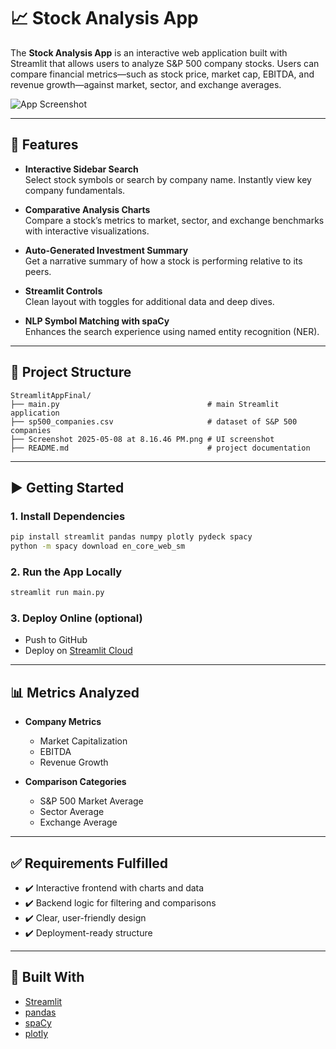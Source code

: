 # 📈 Stock Analysis App

The **Stock Analysis App** is an interactive web application built with Streamlit that allows users to analyze S&P 500 company stocks. Users can compare financial metrics—such as stock price, market cap, EBITDA, and revenue growth—against market, sector, and exchange averages.

![App Screenshot](<img width="891" alt="Screenshot 2025-05-08 at 8 43 34 PM" src="https://github.com/user-attachments/assets/ee8c8463-9cd4-4a12-ba5f-defd08727d34" />)

---

## 🔧 Features

- **Interactive Sidebar Search**  
  Select stock symbols or search by company name. Instantly view key company fundamentals.

- **Comparative Analysis Charts**  
  Compare a stock’s metrics to market, sector, and exchange benchmarks with interactive visualizations.

- **Auto-Generated Investment Summary**  
  Get a narrative summary of how a stock is performing relative to its peers.

- **Streamlit Controls**  
  Clean layout with toggles for additional data and deep dives.

- **NLP Symbol Matching with spaCy**  
  Enhances the search experience using named entity recognition (NER).

---

## 📁 Project Structure

```
StreamlitAppFinal/
├── main.py                                 # main Streamlit application
├── sp500_companies.csv                     # dataset of S&P 500 companies
├── Screenshot 2025-05-08 at 8.16.46 PM.png # UI screenshot
├── README.md                               # project documentation
```

---

## ▶️ Getting Started

### 1. Install Dependencies

```bash
pip install streamlit pandas numpy plotly pydeck spacy
python -m spacy download en_core_web_sm
```

### 2. Run the App Locally

```bash
streamlit run main.py
```

### 3. Deploy Online (optional)

- Push to GitHub
- Deploy on [Streamlit Cloud](https://streamlit.io/cloud)

---

## 📊 Metrics Analyzed

- **Company Metrics**
  - Market Capitalization
  - EBITDA
  - Revenue Growth

- **Comparison Categories**
  - S&P 500 Market Average
  - Sector Average
  - Exchange Average

---

## ✅ Requirements Fulfilled

- ✔️ Interactive frontend with charts and data
- ✔️ Backend logic for filtering and comparisons
- ✔️ Clear, user-friendly design
- ✔️ Deployment-ready structure

---

## 🧠 Built With

- [Streamlit](https://streamlit.io)
- [pandas](https://pandas.pydata.org/)
- [spaCy](https://spacy.io/)
- [plotly](https://plotly.com/python/)
